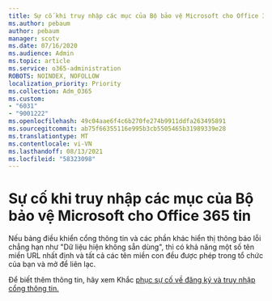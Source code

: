 ```yaml
---
title: Sự cố khi truy nhập các mục của Bộ bảo vệ Microsoft cho Office 365 tin
ms.author: pebaum
author: pebaum
manager: scotv
ms.date: 07/16/2020
ms.audience: Admin
ms.topic: article
ms.service: o365-administration
ROBOTS: NOINDEX, NOFOLLOW
localization_priority: Priority
ms.collection: Adm_O365
ms.custom:
- "6031"
- "9001222"
ms.openlocfilehash: 49c04aae6f4c6b270fe274b9911ddfa263495891
ms.sourcegitcommit: ab75f66355116e995b3cb5505465b31989339e28
ms.translationtype: MT
ms.contentlocale: vi-VN
ms.lasthandoff: 08/13/2021
ms.locfileid: "58323098"
---
```

# <a name="issues-accessing-sections-of-microsoft-defender-for-office-365-portal"></a>Sự cố khi truy nhập các mục của Bộ bảo vệ Microsoft cho Office 365 tin

Nếu bảng điều khiển cổng thông tin và các phần khác hiển thị thông báo lỗi chẳng hạn như "Dữ liệu hiện không sẵn dùng", thì có khả năng một số tên miền URL nhất định và tất cả các tên miền con đều được phép trong tổ chức của bạn và mở để liên lạc. 

Để biết thêm thông tin, hãy xem Khắc [phục sự cố về đăng ký và truy nhập cổng thông tin.](https://docs.microsoft.com/windows/security/threat-protection/microsoft-defender-atp/troubleshoot-onboarding-error-messages#data-currently-isnt-available-on-some-sections-of-the-portal)